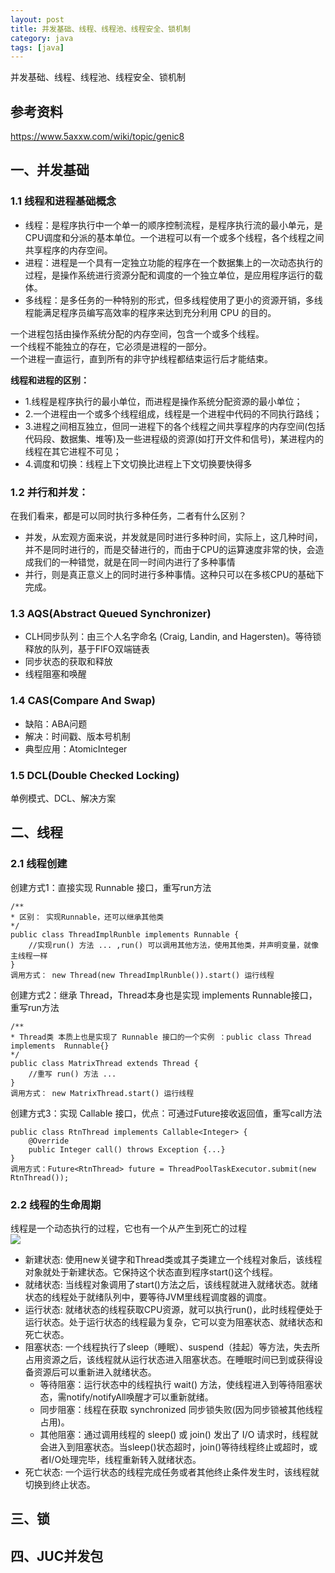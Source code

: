 ```yaml
---
layout: post
title: 并发基础、线程、线程池、线程安全、锁机制
category: java
tags: [java]
---
```


并发基础、线程、线程池、线程安全、锁机制

## 参考资料
https://www.5axxw.com/wiki/topic/genic8

## 一、并发基础
### 1.1 线程和进程基础概念
- 线程：是程序执行中一个单一的顺序控制流程，是程序执行流的最小单元，是CPU调度和分派的基本单位。一个进程可以有一个或多个线程，各个线程之间共享程序的内存空间。
- 进程：进程是一个具有一定独立功能的程序在一个数据集上的一次动态执行的过程，是操作系统进行资源分配和调度的一个独立单位，是应用程序运行的载体。
- 多线程：是多任务的一种特别的形式，但多线程使用了更小的资源开销，多线程能满足程序员编写高效率的程序来达到充分利用 CPU 的目的。

一个进程包括由操作系统分配的内存空间，包含一个或多个线程。  
一个线程不能独立的存在，它必须是进程的一部分。  
一个进程一直运行，直到所有的非守护线程都结束运行后才能结束。  

**线程和进程的区别：**
- 1.线程是程序执行的最小单位，而进程是操作系统分配资源的最小单位；
- 2.一个进程由一个或多个线程组成，线程是一个进程中代码的不同执行路线；
- 3.进程之间相互独立，但同一进程下的各个线程之间共享程序的内存空间(包括代码段、数据集、堆等)及一些进程级的资源(如打开文件和信号)，某进程内的线程在其它进程不可见；
- 4.调度和切换：线程上下文切换比进程上下文切换要快得多

### 1.2 并行和并发：
在我们看来，都是可以同时执行多种任务，二者有什么区别？  
- 并发，从宏观方面来说，并发就是同时进行多种时间，实际上，这几种时间，并不是同时进行的，而是交替进行的，而由于CPU的运算速度非常的快，会造成我们的一种错觉，就是在同一时间内进行了多种事情
- 并行，则是真正意义上的同时进行多种事情。这种只可以在多核CPU的基础下完成。

### 1.3 AQS(Abstract Queued Synchronizer)
- CLH同步队列：由三个人名字命名 (Craig, Landin, and Hagersten)。等待锁释放的队列，基于FIFO双端链表
- 同步状态的获取和释放
- 线程阻塞和唤醒

### 1.4 CAS(Compare And Swap)
- 缺陷：ABA问题
- 解决：时间戳、版本号机制
- 典型应用：AtomicInteger

### 1.5 DCL(Double Checked Locking)
单例模式、DCL、解决方案

## 二、线程
### 2.1 线程创建
创建方式1：直接实现 Runnable 接口，重写run方法  
``` 
/**
* 区别： 实现Runnable，还可以继承其他类
*/
public class ThreadImplRunble implements Runnable { 
    //实现run() 方法 ... ,run() 可以调用其他方法，使用其他类，并声明变量，就像主线程一样
} 
调用方式： new Thread(new ThreadImplRunble()).start() 运行线程
``` 

创建方式2：继承 Thread，Thread本身也是实现 implements Runnable接口，重写run方法
``` 
/**
* Thread类 本质上也是实现了 Runnable 接口的一个实例 ：public class Thread  implements  Runnable{}
*/
public class MatrixThread extends Thread { 
    //重写 run() 方法 ...
}
调用方式： new MatrixThread.start() 运行线程
```

创建方式3：实现 Callable 接口，优点：可通过Future接收返回值，重写call方法
``` 
public class RtnThread implements Callable<Integer> {
    @Override
    public Integer call() throws Exception {...}
}
调用方式：Future<RtnThread> future = ThreadPoolTaskExecutor.submit(new RtnThread());
```

### 2.2 线程的生命周期
线程是一个动态执行的过程，它也有一个从产生到死亡的过程  
![](https://wdsheng0i.github.io/assets/images/2021/juc/thread-1.png)  

- 新建状态: 使用new关键字和Thread类或其子类建立一个线程对象后，该线程对象就处于新建状态。它保持这个状态直到程序start()这个线程。
- 就绪状态: 当线程对象调用了start()方法之后，该线程就进入就绪状态。就绪状态的线程处于就绪队列中，要等待JVM里线程调度器的调度。
- 运行状态: 就绪状态的线程获取CPU资源，就可以执行run()，此时线程便处于运行状态。处于运行状态的线程最为复杂，它可以变为阻塞状态、就绪状态和死亡状态。
- 阻塞状态: 一个线程执行了sleep（睡眠）、suspend（挂起）等方法，失去所占用资源之后，该线程就从运行状态进入阻塞状态。在睡眠时间已到或获得设备资源后可以重新进入就绪状态。
    - 等待阻塞：运行状态中的线程执行 wait() 方法，使线程进入到等待阻塞状态，需notify/notifyAll唤醒才可以重新就绪。
    - 同步阻塞：线程在获取 synchronized 同步锁失败(因为同步锁被其他线程占用)。
    - 其他阻塞：通过调用线程的 sleep() 或 join() 发出了 I/O 请求时，线程就会进入到阻塞状态。当sleep()状态超时，join()等待线程终止或超时，或者I/O处理完毕，线程重新转入就绪状态。
- 死亡状态: 一个运行状态的线程完成任务或者其他终止条件发生时，该线程就切换到终止状态。









## 三、锁




## 四、JUC并发包




 